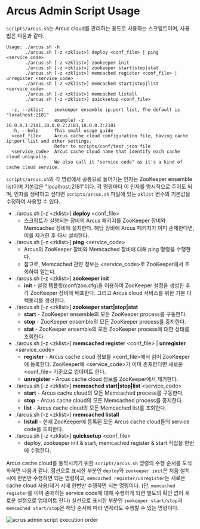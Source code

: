 Arcus Admin Script Usage
=========================

`scripts/arcus.sh`는 Arcus cloud를 관리하는 용도로 사용하는 스크립트이며,
사용법은 다음과 같다.

```
Usage: ./arcus.sh -h
       ./arcus.sh [-z <zklist>] deploy <conf_file> | ping <service_code>
       ./arcus.sh [-z <zklist>] zookeeper init
       ./arcus.sh [-z <zklist>] zookeeper start|stop|stat
       ./arcus.sh [-z <zklist>] memcached register <conf_file> | unregister <service_code>
       ./arcus.sh [-z <zklist>] memcached start|stop|list <service_code>
       ./arcus.sh [-z <zklist>] memcached listall
       ./arcus.sh [-z <zklist>] quicksetup <conf_file>
       
  -z, --zklist    zookeeper ensemble ip:port list, The default is "localhost:2181"
                  example) -z 10.0.0.1:2181,10.0.0.2:2181,10.0.0.3:2181
  -h, --help      This small usage guide
  <conf_file>     Arcus cache cloud configuration file, having cache ip:port list and other settings.
                  Refer to scripts/conf/test.json file
  <service_code>  Arcus cache cloud name that identify each cache cloud uniqually.
                  We also call it "service code" as it's a kind of cache cloud service.
```

`scripts/arcus.sh`의 각 명령에서 공통으로 들어가는 인자는 ZooKeeper ensemble list이며 기본값은 "localhost:2181"이다.
각 명령마다 이 인자를 명시적으로 주어도 되며,
인자를 생략하고 싶다면 `scripts/arcus.sh` 파일에 있는 `zklist` 변수의 기본값을 수정하여 사용할 수 있다.


* ./arcus.sh [-z \<zklist\>] **deploy** \<conf_file\>
  - 스크립트가 실행되는 장비의 Arcus 패키지를 ZooKeeper 장비와 Memcached 장비에 설치한다.
    해당 장비에 Arcus 패키지가 이미 존재한다면, 이를 제거한 후 다시 설치한다.
* ./arcus.sh [-z \<zklist\>] **ping** \<service_code\>
  - Arcus의 ZooKeeper 장비와 Memcached 장비에 대해 ping 명령을 수행한다.
  - 참고로, Memcached 관련 정보는 \<service_code\>로 ZooKeeper에서 조회하여 얻는다.
* ./arcus.sh [-z \<zklist\>] **zookeeper init**
  - **init** - 설정 템플릿(conf/zoo.cfg)을 이용하여 ZooKeeper 설정을 생성한 후 각 ZooKeeper 장비에 배포한다. 그리고 Arcus cloud 서비스를 위한 기본 디렉토리를 생성한다.
* ./arcus.sh [-z \<zklist\>] **zookeeper start|stop|stat**
  - **start** - ZooKeeper ensemble의 모든 ZooKeeper process를 구동한다.
  - **stop** - ZooKeeper ensemble의 모든 ZooKeeper process를 중지한다.
  - **stat** - ZooKeeper ensemble의 모든 ZooKeeper process에 대한 상태를 조회한다.
* ./arcus.sh [-z \<zklist\>] **memcached register** \<conf_file\> | **unregister** \<service_code\> 
  - **register** - Arcus cache cloud 정보를 \<conf_file\>에서 읽어 ZooKeeper에 등록한다. ZooKeeper에 \<service_code\>가 이미 존재한다면 새로운 \<conf_file\> 기준으로 업데이트 한다.
  - **unregister** - Arcus cache cloud 정보를 ZooKeeper에서 제거한다. 
* ./arcus.sh [-z \<zklist\>] **memcached start|stop|list** \<service_code\>
  - **start** - Arcus cache cloud의 모든 Memcached process를 구동한다.
  - **stop** - Arcus cache cloud의 모든 Memcached process를 중지한다.
  - **list** - Arcus cache cloud의 모든 Memcached list를 조회한다.
* ./arcus.sh [-z \<zklist\>] **memcached listall**
  - **listall** - 현재 ZooKeeper에 등록된 모든 Arcus cache cloud들의 service code를 조회한다. 
* ./arcus.sh [-z \<zklist\>] **quicksetup** \<conf_file\>
  - deploy, zookeeper init & start, memcached register & start 작업을 한번에 수행한다.

Arcus cache cloud를 동작시키기 위한 `scripts/arcus.sh` 명령의 수행 순서를 도식화하면 다음과 같다.
점선으로 표시한 부분인 `deploy`와 `zookeeper init`은 처음 설치 시에 한번만 수행하면 되는 명령이고,
`memcached register/unregister`는 새로은 cache cloud 사용/제거 시에 한번만 수행하면 되는 명령이다.
(단, `memcached register`를 이미 존재하는 service code에 대해 수행하게 되면
별도의 확인 없이 새로운 설정으로 업데이트 한다)
실선으로 표시한 부분인 `zookeeper start/stop`과 `memcached start/stop`은 
해당 순서에 따라 언제라도 수행할 수 있는 명령이다.

![acrus admin script execution order](https://raw.githubusercontent.com/naver/arcus/master/docs/images/arcus-admin-script-execution-order.png)

